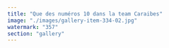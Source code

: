 ```yaml
---
title: "Que des numéros 10 dans la team Caraibes"
image: "./images/gallery-item-334-02.jpg"
watermark: "357"
section: "gallery"
---
```

